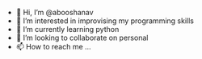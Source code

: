 - 👋 Hi, I’m @abooshanav
- 👀 I’m interested in improvising my programming skills
- 🌱 I’m currently learning python
- 💞️ I’m looking to collaborate on personal
- 📫 How to reach me ...

<!---
abooshanav/abooshanav is a ✨ special ✨ repository because its `README.md` (this file) appears on your GitHub profile.
You can click the Preview link to take a look at your changes.
--->
